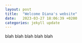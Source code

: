 ```yaml
---
layout: post
title:  "Welcome Diana's website"
date:   2023-03-27 18:06:39 +0200
categories: jekyll update
---
```

blah blah blah blah blah

